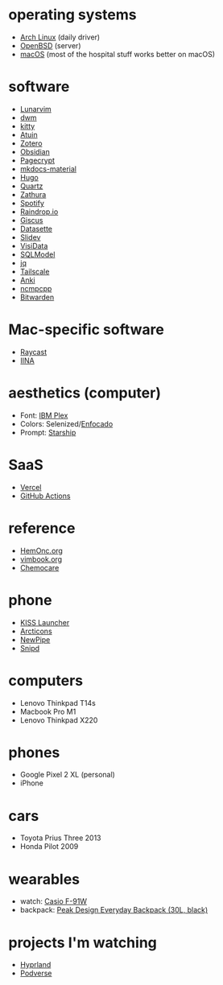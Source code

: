 # operating systems

- [Arch Linux](https://wiki.archlinux.org/title/Arch_Linux) (daily driver)
- [OpenBSD](https://www.openbsd.org/) (server)
- [macOS](https://www.apple.com/macos/) (most of the hospital stuff works better on macOS)


# software

- [Lunarvim](https://www.lunarvim.org/)
- [dwm](https://dwm.suckless.org/)
- [kitty](https://sw.kovidgoyal.net/kitty/)
- [Atuin](https://github.com/ellie/atuin)
- [Zotero](https://www.zotero.org/)
- [Obsidian](https://obsidian.md/)
- [Pagecrypt](https://github.com/Greenheart/pagecrypt)
- [mkdocs-material](https://squidfunk.github.io/mkdocs-material/)
- [Hugo](https://gohugo.io/)
- [Quartz](https://github.com/jackyzha0/quartz)
- [Zathura](https://pwmt.org/projects/zathura/)
- [Spotify](https://open.spotify.com/)
- [Raindrop.io](https://raindrop.io/)
- [Giscus](https://github.com/giscus/giscus)
- [Datasette](https://datasette.io/)
- [Slidev](https://github.com/slidevjs/slidev)
- [VisiData](https://github.com/saulpw/visidata)
- [SQLModel](https://github.com/tiangolo/sqlmodel)
- [jq](https://github.com/stedolan/jq)
- [Tailscale](https://tailscale.com/)
- [Anki](https://apps.ankiweb.net/)
- [ncmpcpp](https://github.com/ncmpcpp/ncmpcpp)
- [Bitwarden](https://bitwarden.com/)


# Mac-specific software

- [Raycast](https://www.raycast.com/)
- [IINA](https://iina.io/)


# aesthetics (computer)

- Font: [IBM Plex](https://www.ibm.com/plex/)
- Colors: Selenized/[Enfocado](https://github.com/wuelnerdotexe/vim-enfocado)
- Prompt: [Starship](https://starship.rs/)


# SaaS

- [Vercel](https://vercel.com/)
- [GitHub Actions](https://github.com/features/actions)


# reference

- [HemOnc.org](https://hemonc.org/wiki/Main_Page)
- [vimbook.org](https://www.vimbook.org/)
- [Chemocare](https://chemocare.com/)


# phone

- [KISS Launcher](https://kisslauncher.com/)
- [Arcticons](https://github.com/Donnnno/Arcticons)
- [NewPipe](https://newpipe.net/)
- [Snipd](https://www.snipd.com/)


# computers

- Lenovo Thinkpad T14s
- Macbook Pro M1
- Lenovo Thinkpad X220


# phones

- Google Pixel 2 XL (personal)
- iPhone 


# cars

- Toyota Prius Three 2013
- Honda Pilot 2009


# wearables

- watch: [Casio F-91W](https://www.casio.com/us/watches/casio/product.F-91W-1/)
- backpack: [Peak Design Everyday Backpack (30L, black)](https://www.peakdesign.com/collections/all-bags/products/everyday-backpack)


# projects I'm watching

- [Hyprland](https://github.com/hyprwm/Hyprland)
- [Podverse](https://podverse.fm/)
